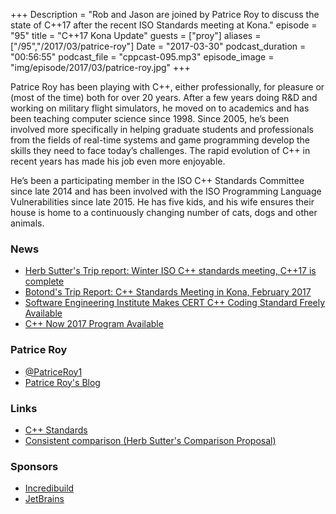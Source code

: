 +++
Description = "Rob and Jason are joined by Patrice Roy to discuss the state of C++17 after the recent ISO Standards meeting at Kona."
episode = "95"
title = "C++17 Kona Update"
guests = ["proy"]
aliases = ["/95","/2017/03/patrice-roy"]
Date = "2017-03-30"
podcast_duration = "00:56:55"
podcast_file = "cppcast-095.mp3"
episode_image = "img/episode/2017/03/patrice-roy.jpg"
+++

Patrice Roy has been playing with C++, either professionally, for pleasure or (most of the time) both for over 20 years. After a few years doing R&D and working on military flight simulators, he moved on to academics and has been teaching computer science since 1998. Since 2005, he’s been involved more specifically in helping graduate students and professionals from the fields of real-time systems and game programming develop the skills they need to face today’s challenges. The rapid evolution of C++ in recent years has made his job even more enjoyable.

He’s been a participating member in the ISO C++ Standards Committee since late 2014 and has been involved with the ISO Programming Language Vulnerabilities since late 2015. He has five kids, and his wife ensures their house is home to a continuously changing number of cats, dogs and other animals.


### News ###

 - [Herb Sutter's Trip report: Winter ISO C++ standards meeting, C++17 is complete](https://herbsutter.com/2017/03/24/trip-report-winter-iso-c-standards-meeting-kona-c17-is-complete/)
 - [Botond's Trip Report: C++ Standards Meeting in Kona, February 2017](https://botondballo.wordpress.com/2017/03/27/trip-report-c-standards-meeting-in-kona-february-2017/)
 - [Software Engineering Institute Makes CERT C++ Coding Standard Freely Available](https://www.sei.cmu.edu/news/article.cfm?assetid=495412&article=081&year=2017)
 - [C++ Now 2017 Program Available](http://cppnow.org/2017-conference/announcements/2017/03/21/program-announced.html)
 
### Patrice Roy ###

 - [@PatriceRoy1](https://twitter.com/PatriceRoy1)
 - [Patrice Roy's Blog](http://h-deb.clg.qc.ca/)

### Links ###

 - [C++ Standards](http://www.open-std.org/jtc1/sc22/wg21/)
 - [Consistent comparison (Herb Sutter's Comparison Proposal)](http://open-std.org/JTC1/SC22/WG21/docs/papers/2017/p0515r0.pdf)

### Sponsors ###

- [Incredibuild](https://www.incredibuild.com/cppoffer)
- [JetBrains](https://www.jetbrains.com/cpp/?utm_source=cppcast&utm_medium=podcast&utm_content=cppcast-podcast&utm_campaign=cpp)

